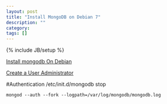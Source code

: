 ```yaml
---
layout: post
title: "Install MongoDB on Debian 7"
description: ""
category: 
tags: []
---
```

{% include JB/setup %}

[Install mongodb On Debian](http://docs.mongodb.org/manual/tutorial/install-mongodb-on-debian/)

[Create a User Administrator](http://docs.mongodb.org/manual/tutorial/add-user-administrator/)

#Authentication
	/etc/init.d/mongodb stop
	
	mongod --auth --fork --logpath=/var/log/mongodb/mongodb.log